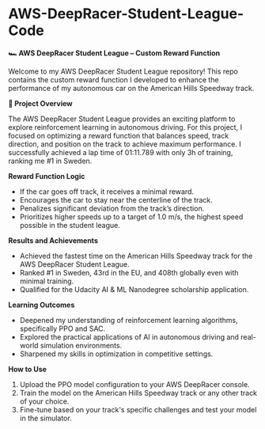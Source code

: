 # AWS-DeepRacer-Student-League-Code


**🏎️ AWS DeepRacer Student League – Custom Reward Function**

Welcome to my AWS DeepRacer Student League repository! This repo contains the custom reward function I developed to enhance the performance of my autonomous car on the American Hills Speedway track.

**🚀 Project Overview**

The AWS DeepRacer Student League provides an exciting platform to explore reinforcement learning in autonomous driving. For this project, I focused on optimizing a reward function that balances speed, track direction, and position on the track to achieve maximum performance. I successfully achieved a lap time of 01:11.789 with only 3h of training, ranking me #1 in Sweden.


**Reward Function Logic**

 - If the car goes off track, it receives a minimal reward.
 - Encourages the car to stay near the centerline of the track.
 - Penalizes significant deviation from the track’s direction.
 - Prioritizes higher speeds up to a target of 1.0 m/s, the highest speed possible in the student league. 

**Results and Achievements**

 - Achieved the fastest time on the American Hills Speedway track for the AWS DeepRacer Student League.
 - Ranked #1 in Sweden, 43rd in the EU, and 408th globally even with minimal training.
 - Qualified for the Udacity AI & ML Nanodegree scholarship application.

**Learning Outcomes**

 - Deepened my understanding of reinforcement learning algorithms, specifically PPO and SAC.
 - Explored the practical applications of AI in autonomous driving and real-world simulation environments.
 - Sharpened my skills in optimization in competitive settings.

**How to Use**

  1. Upload the PPO model configuration to your AWS DeepRacer console.
  2. Train the model on the American Hills Speedway track or any other track of your choice.
  3. Fine-tune based on your track's specific challenges and test your model in the simulator.
